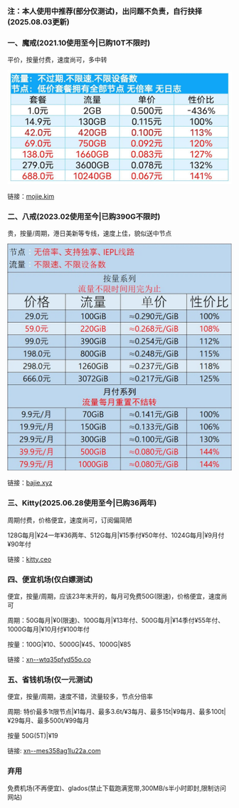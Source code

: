### 注：本人使用中推荐(部分仅测试)，出问题不负责，自行抉择(2025.08.03更新)

### 一、魔戒(2021.10使用至今|已购10T不限时)
平价，按量付费，速度尚可，多中转

![](./img/mojie.webp)

链接：[mojie.kim](https://mojie.kim/register?aff=zBuQHqPk)

### 二、八戒(2023.02使用至今|已购390G不限时)
贵，按量/周期，港日美新等专线，速度上佳，貌似送中节点

![](./img/bajie.webp)

链接：[bajie.xyz](https://bajie.xyz/#/register?code=WIzk3Sw0)

### 三、Kitty(2025.06.28使用至今|已购36两年)
周期付费，价格便宜，速度尚可，订阅偏简陋

128G每月|¥24一年¥36两年、512G每月|¥15季付¥50年付、1024G每月|¥9月付¥90年付

链接：[kitty.ceo](https://kitty.ceo/#/register?code=MARAkheO)

### 四、便宜机场(仅白嫖测试)
便宜，按量/周期，应该23年末开的，每月可免费50G(限速)，价格便宜，速度尚可

周期：50G每月|¥0(限速)、100G每月|¥13年付、500G每月|¥14季付¥55年付、1000G每月|¥10月付¥100年付

按量：100G|¥10、5000G|¥45、1000G|¥85

链接：[xn--wtq35pfyd55o.co](https://xn--wtq35pfyd55o.co/#/register?code=wsCjg20P)

### 五、省钱机场(仅一元测试)
便宜，按量/周期，速度不错，流量较多，节点分倍率

周期: 特价最多1t限节点|¥1每月、最多3.6t/¥3每月、最多15t|¥9每月、最多100t|¥29每月、最多500t/¥99每月

按量 50G(5T)|¥19

链接: [xn--mes358ag1lu22a.com](https://xn--mes358ag1lu22a.com/#/register?code=SWFecLiq)

### 弃用
免费机场(不再便宜)、glados(禁止下载跑满宽带,300MB/s半小时即封,限制访问网站)
